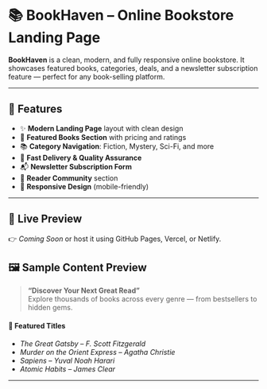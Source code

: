 # 📚 BookHaven – Online Bookstore Landing Page

**BookHaven** is a clean, modern, and fully responsive online bookstore. It showcases featured books, categories, deals, and a newsletter subscription feature — perfect for any book-selling platform.

---

## 🌟 Features

- ✨ **Modern Landing Page** layout with clean design
- 📖 **Featured Books Section** with pricing and ratings
- 📚 **Category Navigation**: Fiction, Mystery, Sci-Fi, and more
- 🚚 **Fast Delivery & Quality Assurance**
- 📬 **Newsletter Subscription Form**
- 🤝 **Reader Community** section
- 📱 **Responsive Design** (mobile-friendly)

---

## 🚀 Live Preview

👉 _Coming Soon_ or host it using GitHub Pages, Vercel, or Netlify.



## 🖼️ Sample Content Preview

> **“Discover Your Next Great Read”**  
Explore thousands of books across every genre — from bestsellers to hidden gems.

#### 📌 Featured Titles

- *The Great Gatsby* – _F. Scott Fitzgerald_
- *Murder on the Orient Express* – _Agatha Christie_
- *Sapiens* – _Yuval Noah Harari_
- *Atomic Habits* – _James Clear_

---

